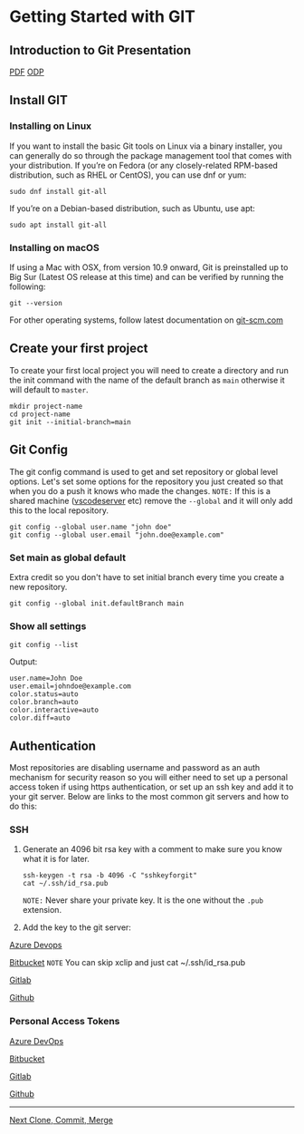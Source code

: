 # Getting Started with GIT

## Introduction to Git Presentation

[PDF](into_to_Git_slides.pdf)
[ODP](into_to_Git_slides.odp)

## Install GIT

### Installing on Linux

If you want to install the basic Git tools on Linux via a binary installer, you can generally do so through the package management tool that comes with your distribution. If you’re on Fedora (or any closely-related RPM-based distribution, such as RHEL or CentOS), you can use dnf or yum:

```shell
sudo dnf install git-all
```

If you’re on a Debian-based distribution, such as Ubuntu, use apt:

```shell
sudo apt install git-all
```

### Installing on macOS

If using a Mac with OSX, from version 10.9 onward, Git is preinstalled up to Big Sur (Latest OS release at this time) and can be verified by running the following:

```shell
git --version
```

For other operating systems, follow latest documentation on [git-scm.com](https://git-scm.com/book/en/v2/Getting-Started-Installing-Git)

## Create your first project

To create your first local project you will need to create a directory and run the init command with the name of the default branch as `main` otherwise it will default to `master`.

```shell
mkdir project-name
cd project-name
git init --initial-branch=main
```

## Git Config

The git config command is used to get and set repository or global level options. Let's set some options for the repository you just created so that when you do a push it knows who made the changes. `NOTE:` If this is a shared machine ([vscodeserver](https://github.com/cdr/code-server) etc) remove the `--global` and it will only add this to the local repository.

```shell
git config --global user.name "john doe"
git config --global user.email "john.doe@example.com"
```

### Set main as global default

Extra credit so you don't have to set initial branch every time you create a new repository.

```shell
git config --global init.defaultBranch main
```

### Show all settings

```shell
git config --list
```

Output:

```shell
user.name=John Doe
user.email=johndoe@example.com
color.status=auto
color.branch=auto
color.interactive=auto
color.diff=auto
```

## Authentication

Most repositories are disabling username and password as an auth mechanism for security reason so you will either need to set up a personal access token if using https authentication, or set up an ssh key and add it to your git server. Below are links to the most common git servers and how to do this:

### SSH

1. Generate an 4096 bit rsa key with a comment to make sure you know what it is for later.

    ```shell
    ssh-keygen -t rsa -b 4096 -C "sshkeyforgit"
    cat ~/.ssh/id_rsa.pub
    ```

    `NOTE:` Never share your private key. It is the one without the `.pub` extension.

2. Add the key to the git server:

[Azure Devops](https://docs.microsoft.com/en-us/azure/devops/repos/git/use-ssh-keys-to-authenticate?view=azure-devops)

[Bitbucket](https://confluence.atlassian.com/bitbucketserver/ssh-user-keys-for-personal-use-776639793.html) `NOTE` You can skip xclip and just cat ~/.ssh/id_rsa.pub

[Gitlab](https://docs.gitlab.com/ee/ssh/)

[Github](https://docs.github.com/en/github/authenticating-to-github/adding-a-new-ssh-key-to-your-github-account)

### Personal Access Tokens

[Azure DevOps](https://docs.microsoft.com/en-us/azure/devops/organizations/accounts/use-personal-access-tokens-to-authenticate?view=azure-devops&tabs=preview-page)

[Bitbucket](https://confluence.atlassian.com/bitbucketserver/personal-access-tokens-939515499.html)

[Gitlab](https://docs.gitlab.com/ee/user/profile/personal_access_tokens.html)

[Github](https://docs.github.com/en/github/authenticating-to-github/creating-a-personal-access-token)

---

[Next Clone, Commit, Merge](02-clone-commit-push-merge.md)
